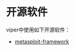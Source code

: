 # 开源软件
viper中使用如下开源软件：
- [metasploit-framework](https://github.com/rapid7/metasploit-framework/blob/master/COPYING)
